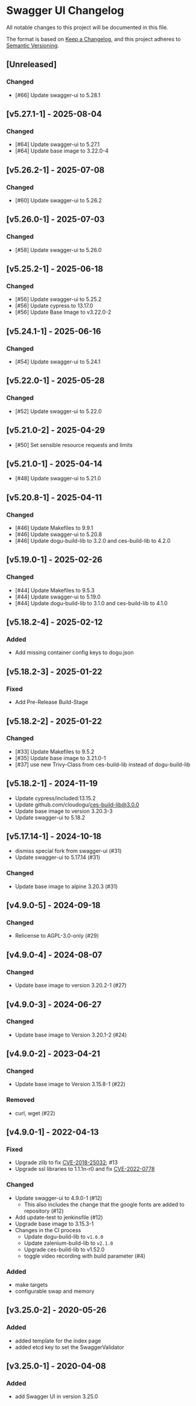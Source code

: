# Swagger UI Changelog

All notable changes to this project will be documented in this file.

The format is based on [Keep a Changelog](https://keepachangelog.com/en/1.0.0/),
and this project adheres to [Semantic Versioning](https://semver.org/spec/v2.0.0.html).

## [Unreleased]
### Changed
- [#66] Update swagger-ui to 5.28.1

## [v5.27.1-1] - 2025-08-04
### Changed
- [#64] Update swagger-ui to 5.27.1
- [#64] Update base image to 3.22.0-4

## [v5.26.2-1] - 2025-07-08
### Changed
- [#60] Update swagger-ui to 5.26.2

## [v5.26.0-1] - 2025-07-03
### Changed
- [#58] Update swagger-ui to 5.26.0

## [v5.25.2-1] - 2025-06-18
### Changed
- [#56] Update swagger-ui to 5.25.2
- [#56] Update cypress to 13.17.0
- [#56] Update Base Image to v3.22.0-2
 
## [v5.24.1-1] - 2025-06-16
### Changed
- [#54] Update swagger-ui to 5.24.1

## [v5.22.0-1] - 2025-05-28
### Changed
- [#52] Update swagger-ui to 5.22.0

## [v5.21.0-2] - 2025-04-29
- [#50] Set sensible resource requests and limits

## [v5.21.0-1] - 2025-04-14
- [#48] Update swagger-ui to 5.21.0

## [v5.20.8-1] - 2025-04-11
### Changed
- [#46] Update Makefiles to 9.9.1
- [#46] Update swagger-ui to 5.20.8
- [#46] Update dogu-build-lib to 3.2.0 and ces-build-lib to 4.2.0

## [v5.19.0-1] - 2025-02-26
### Changed
- [#44] Update Makefiles to 9.5.3
- [#44] Update swagger-ui to 5.19.0
- [#44] Update dogu-build-lib to 3.1.0 and ces-build-lib to 4.1.0

## [v5.18.2-4] - 2025-02-12
### Added
- Add missing container config keys to dogu.json

## [v5.18.2-3] - 2025-01-22
### Fixed
- Add Pre-Release Build-Stage

## [v5.18.2-2] - 2025-01-22
### Changed
- [#33] Update Makefiles to 9.5.2
- [#35] Update base image to 3.21.0-1
- [#37] use new Trivy-Class from ces-build-lib instead of dogu-build-lib

## [v5.18.2-1] - 2024-11-19
- Update cypress/included:13.15.2
- Update github.com/cloudogu/ces-build-lib@3.0.0
- Update base image to version 3.20.3-3
- Update swagger-ui to 5.18.2 

## [v5.17.14-1] - 2024-10-18
- dismiss special fork from swagger-ui (#31)
- Update swagger-ui to 5.17.14 (#31)

### Changed
- Update base image to alpine 3.20.3 (#31)

## [v4.9.0-5] - 2024-09-18
### Changed
- Relicense to AGPL-3.0-only (#29)

## [v4.9.0-4] - 2024-08-07
### Changed
- Update base image to version 3.20.2-1 (#27)

## [v4.9.0-3] - 2024-06-27
### Changed
- Update base image to Version 3.20.1-2 (#24)

## [v4.9.0-2] - 2023-04-21
### Changed
- Update base image to Version 3.15.8-1 (#22)

### Removed
- curl, wget (#22)

## [v4.9.0-1] - 2022-04-13
### Fixed
- Upgrade zlib to fix [CVE-2018-25032](https://security.alpinelinux.org/vuln/CVE-2018-25032); #13
- Upgrade ssl libraries to 1.1.1n-r0 and fix [CVE-2022-0778](https://security.alpinelinux.org/vuln/CVE-2022-0778)

### Changed
- Update swagger-ui to 4.9.0-1 (#12)
  - This also includes the change that the google fonts are added to repository (#12) 
- Add update-test to jenkinsfile (#12)
- Upgrade base image to 3.15.3-1
- Changes in the CI process
   - Update dogu-build-lib to `v1.6.0`
   - Update zalenium-build-lib to `v2.1.0`
   - Upgrade ces-build-lib to v1.52.0
   - toggle video recording with build parameter (#4)

### Added
- make targets
- configurable swap and memory

## [v3.25.0-2] - 2020-05-26
### Added
- added template for the index page
- added etcd key to set the SwaggerValidator

## [v3.25.0-1] - 2020-04-08
### Added
* add Swagger UI in version 3.25.0
